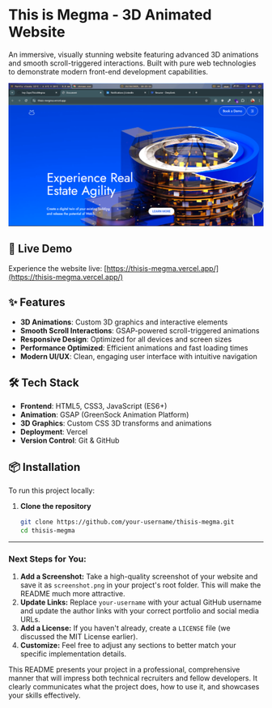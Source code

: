 # This is Megma - 3D Animated Website

An immersive, visually stunning website featuring advanced 3D animations and smooth scroll-triggered interactions. Built with pure web technologies to demonstrate modern front-end development capabilities.


![Project Screenshot](./Megma.png)
## 🚀 Live Demo

Experience the website live: [https://thisis-megma.vercel.app/](https://thisis-megma.vercel.app/)

## ✨ Features

- **3D Animations**: Custom 3D graphics and interactive elements
- **Smooth Scroll Interactions**: GSAP-powered scroll-triggered animations
- **Responsive Design**: Optimized for all devices and screen sizes
- **Performance Optimized**: Efficient animations and fast loading times
- **Modern UI/UX**: Clean, engaging user interface with intuitive navigation

## 🛠️ Tech Stack

- **Frontend**: HTML5, CSS3, JavaScript (ES6+)
- **Animation**: GSAP (GreenSock Animation Platform)
- **3D Graphics**: Custom CSS 3D transforms and animations
- **Deployment**: Vercel
- **Version Control**: Git & GitHub

## 📦 Installation

To run this project locally:

1. **Clone the repository**
   ```bash
   git clone https://github.com/your-username/thisis-megma.git
   cd thisis-megma

---

### **Next Steps for You:**

1.  **Add a Screenshot:** Take a high-quality screenshot of your website and save it as `screenshot.png` in your project's root folder. This will make the README much more attractive.
2.  **Update Links:** Replace `your-username` with your actual GitHub username and update the author links with your correct portfolio and social media URLs.
3.  **Add a License:** If you haven't already, create a `LICENSE` file (we discussed the MIT License earlier).
4.  **Customize:** Feel free to adjust any sections to better match your specific implementation details.

This README presents your project in a professional, comprehensive manner that will impress both technical recruiters and fellow developers. It clearly communicates what the project does, how to use it, and showcases your skills effectively.
